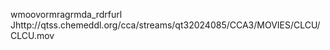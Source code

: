    wmoov   ormra   grmda   \_rdrf    url    Jhttp://qtss.chemeddl.org/cca/streams/qt32024085/CCA3/MOVIES/CLCU/CLCU.mov  
